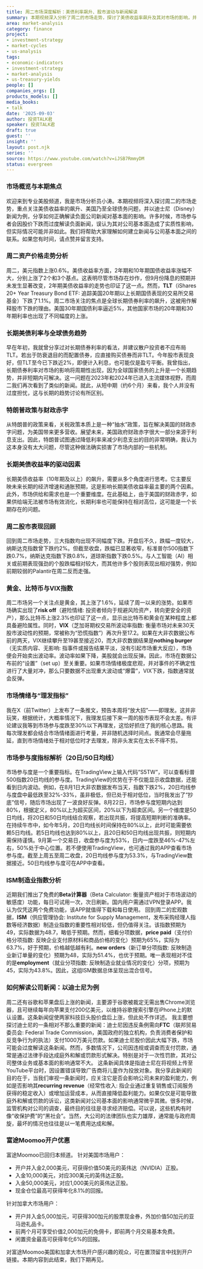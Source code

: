 ```yaml
---
title: 周二市场深度解析：美债利率飙升、股市波动与新闻解读
summary: 本期视频深入分析了周二的市场走势，探讨了美债收益率飙升及其对市场的影响，并以迪士尼新闻为例，阐述了如何正确解读负面公司新闻对基本面的影响。
area: market-analysis
category: finance
project:
- investment-strategy
- market-cycles
- us-analysis
tags:
- economic-indicators
- investment-strategy
- market-analysis
- us-treasury-yields
people: []
companies_orgs: []
products_models: []
media_books:
- talk
date: '2025-09-03'
author: 投资TALK君
speaker: 投资TALK君
draft: true
guest: ''
insight: ''
layout: post.njk
series: ''
source: https://www.youtube.com/watch?v=iJSB7RmmyDM
status: evergreen
---
```

### 市场概览与本期焦点

欢迎来到专业美股频道，我是市场分析员小涛。本期视频将深入探讨周二的市场走势，重点关注美债收益率的飙升、美国乃至全球债务问题，并以迪士尼（Disney）新闻为例，分享如何正确解读负面公司新闻对基本面的影响。许多时候，市场参与者会因股价下跌而过度解读负面新闻，误认为其对公司基本面造成了实质性影响，但实际情况可能并非如此。我们将帮助大家理解如何建立新闻与公司基本面之间的联系。如果您有时间，请点赞并留言支持。

### 周二资产价格走势分析

周二，美元指数上涨0.6%。美债收益率方面，2年期和10年期国债收益率涨幅不大，分别上涨了2个和3个基点。这表明尽管市场存在炒作，但9月份降息的预期并未发生显著改变，2年期美债收益率的走势也印证了这一点。然而，**TLT**（iShares 20+ Year Treasury Bond ETF: 追踪美国20年期以上长期国债表现的交易所交易基金）下跌了1.1%。周二市场关注的焦点是全球长期债券利率的飙升，这被用作解释股市下跌的理由。美国30年期国债利率逼近5%，其他国家市场的20年期和30年期利率也出现了不同幅度的上涨。

### 长期美债利率与全球债务趋势

早在年初，我就曾分享过对长期债券利率的看法，并建议散户投资者不应布局TLT。若出于防衰退目的而配置债券，应直接购买债券而非TLT。今年股市表现良好，但TLT至今已下跌近2%，即便计入利息，也可能仅是盈亏平衡。我曾指出，长期债券利率对市场的影响将周期性出现，因为全球国家债务的上升是一个长期趋势，并非短期内可解决。这一问题在2023年和2024年已进入主流媒体视野，而周二我们再次看到了类似的新闻。就此，从短中期（约6个月）来看，我个人并没有过度担忧，这与长期的趋势讨论有所区别。

### 特朗普政策与财政赤字

从特朗普的政策来看，关税政策本质上是一种“抽水”政策，旨在解决美国的财政赤字问题，为美国带来更多营收。展望未来，美国政府财政赤字很大一部分来源于利息支出。因此，特朗普试图通过降低利率来减少利息支出的目的非常明确，我认为这本身没有太大问题，尽管这种做法确实损害了市场内部的一些机制。

### 长期美债收益率的驱动因素

长期美债收益率（10年期及以上）的飙升，需要从多个角度进行思考。它主要反映未来长期的经济增速和通胀预期，这是影响长期美债收益率最主要的两个因素。此外，市场供给和需求也是一个重要维度。在此基础上，由于美国的财政赤字，如果供给端无法被市场有效消化，长期利率也可能保持在相对高位，这可能是一个长期存在的问题。

### 周二股市表现回顾

回到周二市场走势，三大指数均出现不同幅度下跌。开盘后不久，跌幅一度较大，纳斯达克指数曾下跌约2%。但截至收盘，跌幅已显著收窄，标准普尔500指数下跌0.7%，纳斯达克指数下跌0.8%，道琼斯指数下跌0.5%。与人工智能（AI）相关或前期表现强劲的个股跌幅相对较大，而其他许多个股则表现出相对强势，例如前期较弱的Palantir在周二反而走强。

### 黄金、比特币与VIX指数

周二市场另一个关注点是黄金，其上涨了1.6%，延续了周一以来的涨势。如果市场确实出现了**risk off**（避险情绪: 投资者倾向于规避风险资产，转向更安全的资产），那么比特币上涨2.3%也印证了这一点，显示出比特币和黄金在某种程度上都具备避险属性。同时，**VIX**（芝加哥期权交易所波动率指数: 衡量市场对未来30天股市波动性的预期，常被称为“恐慌指数”）再次升至17.2。如果在大非农数据公布前的两天，VIX继续攀升至19甚至接近20，而大非农数据结果是**nothing burger**（无实质内容、无影响: 指事件或报告结果平淡，没有引起市场重大反应），市场便会开始卖出波动率。波动率如果下降，美股就会出现反弹。因此，市场在数据公布前的“设置”（set up）至关重要。如果市场情绪极度悲观，并对事件的不确定性进行了大量对冲，那么只要数据不出现重大波动或“爆雷”，VIX下跌，指数通常就会反弹。

### 市场情绪与“理发指标”

我在X（前Twitter）上发布了一条推文，预告本周将“放大招”——即理发。这并非玩笑，根据统计，大概率情况下，我理发后接下来一周的股市表现不会太差。有评论建议我等到市场参与度跌至30%以下再理发，这恰好抓住了我的核心思路。我每次理发都会结合市场情绪面进行考量，并非随机选择时间点。我通常会尽量拖延，直到市场情绪处于相对低位时才去理发，除非头发实在太长不得不剪。

### 市场参与度指标解析（20日/50日均线）

市场参与度是一个重要指标。在TradingView上输入代码“S5TW”，可以查看标普500指数20日均线的参与度。TradingView的优势在于不仅能显示收盘数据，还能看到日内波动。例如，在8月1日大非农数据发布当天，指数下跌2%，20日均线参与度盘中最低跌至32%-33%，虽非极低，但已处于相对低位，当时我发出了“抄底”信号，随后市场出现了一波良好反弹。8月22日，市场参与度短期内达到80%，根据定义，80%以上为超买区间，20%以下为超卖区间。另一个维度是50日均线，将20日和50日均线结合观察，若出现共振，将提高短期判断的准确率。在持续牛市中，如今年5月，20日均线长时间保持在80%以上，此时可能需要依赖5日均线。若5日均线也达到80%以上，且20日和50日均线出现共振，则短期内需保持谨慎。9月第一个交易日，收盘参与度为53%，日内一度跌至46%-47%左右，50%处于中心位置。若不便使用TradingView，也可通过我的APP查看市场参与度。截至上周五至周二收盘，20日均线参与度为53.3%，与TradingView数据接近。50日均线参与度可在APP中查看。

### ISM制造业指数分析

近期我们推出了免费的**Beta计算器**（Beta Calculator: 衡量资产相对于市场波动的敏感度）功能，每日可试用一次，次日刷新。国内用户需通过VPN登录APP。我认为仅凭这两个免费功能，该APP就值得下载和每日使用。
回到周二的宏观数据，**ISM**（供应管理协会: Institute for Supply Management，发布采购经理人指数等经济数据）制造业指数的重要性相对较低，但仍值得关注。该指数预期为49，实际数据为48.7，略低于预期。然而，细看分项数据，**price paid**（支付价格分项指数: 反映企业支付原材料和商品价格的变化）预期为65%，实际为63.7%，好于预期，价格越低越有利。**new orders**（新订单分项指数: 反映制造业新订单量的变化）预期为48，实际为51.4%，也优于预期。唯一表现相对不佳的是**employment**（就业分项指数: 反映制造业就业情况的变化）分项，预期为45，实际为43.8%。因此，这组ISM数据总体呈现出混合信号。

### 如何解读公司新闻：以迪士尼为例

周二还有谷歌和苹果盘后上涨的新闻，主要源于谷歌被裁定无需出售Chrome浏览器，且可继续每年向苹果支付200亿美元，以维持谷歌搜索引擎在iPhone上的默认设置。这条新闻促使两家科技巨头股价盘后上涨，但此处不作详述。
我主要想探讨迪士尼的一条相对不那么重要的新闻：迪士尼因违反条例需向**FTC**（联邦贸易委员会: Federal Trade Commission，美国政府的独立机构，负责消费者保护和反竞争行为的执法）支付1000万美元罚款。如果迪士尼股价因此大幅下跌，市场可能会过度解读这条新闻。然而，多数情况下，公司因违规或调查而支付罚款，通常是通过法律手段达成庭外和解或罚款形式解决。特别是对于一次性罚款，其对公司整体业务或基本面的影响通常不大。
这条新闻具体是指迪士尼在将视频上传至YouTube平台时，因设置错误导致广告商将儿童作为投放对象。我分享此新闻的目的在于，当我们审视一条新闻时，应关注它是否会影响公司未来的盈利能力，例如是否影响其**recurring revenue**（经常性收入: 指企业通过重复销售或订阅服务获得的稳定收入）或增加运营成本，从而直接降低盈利能力。如果仅仅是可能导致庭外和解或罚款的诉讼，这类新闻对公司基本面的影响通常微乎其微。很多时候，监管机构对公司的调查，最终目的往往是寻求经济赔偿。可以说，这些机构有时像“收保护费”的“黑社会”。当然，大公司的法律团队也实力雄厚，通常能与政府周旋，最坏的情况也往往是以一笔费用达成和解。

### 富途Moomoo开户优惠

富途Moomoo已回归本频道。
针对美国市场用户：
*   开户并入金2,000美元，可获得价值50美元的英伟达（NVIDIA）正股。
*   入金10,000美元，对应300美元的英伟达正股。
*   入金50,000美元，对应1,000美元的英伟达正股。
*   现金仓位最高可获得年化8.1%的回报。

针对加拿大市场用户：
*   开户并入金5,000加元，可获得300加元的股票现金券，外加价值50加元的亚马逊礼品卡。
*   前两个月可享受价值2,000加元的免佣卡，即前两个月交易基本免费。
*   闲置资金最高可获得年化6%的回报。

对富途Moomoo美国和加拿大市场开户感兴趣的观众，可在置顶留言中找到开户链接。本期内容到此结束，我们下期再见。